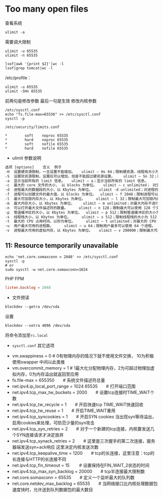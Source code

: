 # Too many open files

查看系统

```shell
ulimit -a
```

需要调大限制
```shell
ulimit -u 65535
ulimit -n 65535
```

```shell
lsof|awk '{print $2}'|wc -l
lsof|grep tomcat|wc -l
```

/etc/profile：
```shell
ulimit -u 65535
ulimit -SHn 65535 
```

前两句是修改参数 最后一句是生效
修改内核参数
```shell
/etc/sysctl.conf  
echo "fs.file-max=65536" >> /etc/sysctl.conf  
sysctl -p
```

`/etc/security/limits.conf`
```shell
*        soft    noproc 65535
*        hard    noproc 65535
*        soft    nofile 65535
*        hard    nofile 65535
```

* ulimit 参数说明

```txt
选项 [options]	含义	例子
-H 	设置硬资源限制，一旦设置不能增加。 	ulimit – Hs 64；限制硬资源，线程栈大小为 64K。
-S 	设置软资源限制，设置后可以增加，但是不能超过硬资源设置。 	ulimit – Sn 32；限制软资源，32 个文件描述符。
-a 	显示当前所有的 limit 信息。 	ulimit – a；显示当前所有的 limit 信息。
-c 	最大的 core 文件的大小， 以 blocks 为单位。 	ulimit – c unlimited； 对生成的 core 文件的大小不进行限制。
-d 	进程最大的数据段的大小，以 Kbytes 为单位。 	ulimit -d unlimited；对进程的数据段大小不进行限制。
-f 	进程可以创建文件的最大值，以 blocks 为单位。 	ulimit – f 2048；限制进程可以创建的最大文件大小为 2048 blocks。
-l 	最大可加锁内存大小，以 Kbytes 为单位。 	ulimit – l 32；限制最大可加锁内存大小为 32 Kbytes。
-m 	最大内存大小，以 Kbytes 为单位。 	ulimit – m unlimited；对最大内存不进行限制。
-n 	可以打开最大文件描述符的数量。 	ulimit – n 128；限制最大可以使用 128 个文件描述符。
-p 	管道缓冲区的大小，以 Kbytes 为单位。 	ulimit – p 512；限制管道缓冲区的大小为 512 Kbytes。
-s 	线程栈大小，以 Kbytes 为单位。 	ulimit – s 512；限制线程栈的大小为 512 Kbytes。
-t 	最大的 CPU 占用时间，以秒为单位。 	ulimit – t unlimited；对最大的 CPU 占用时间不进行限制。
-u 	用户最大可用的进程数。 	ulimit – u 64；限制用户最多可以使用 64 个进程。
-v 	进程最大可用的虚拟内存，以 Kbytes 为单位。 	ulimit – v 200000；限制最大可用的虚拟内存为 200000 Kbytes。
```

## 11: Resource temporarily unavailable

```shell
echo 'net.core.somaxconn = 2048' >> /etc/sysctl.conf
sysctl -p
# or
sudo sysctl -w net.core.somaxconn=1024
```

PHP FPM
```conf
listen.backlog = 2048
```



* 文件预读
```shell
blockdev --getra /dev/sda
```
设置
```shell
blockdev --setra 4096 /dev/sda
```
将命令添加至`rc.local`

* `sysctl.conf` 其它选项

- vm.swappiness = 0         # 0有物理内存的情况下就不使用文件交换， 10为积极使用swapper 中间以此类推
- vm.overcommit_memory = 1  # 1最大化分配物理内存，2为可超过物理加虚拟内存，0为内存溢出就返回至应用
- fs.file-max = 655350　　# 系统文件描述符总量
- net.ipv4.ip_local_port_range = 1024 65535　　# 打开端口范围
- net.ipv4.tcp_max_tw_buckets = 2000　　# 设置tcp连接时TIME_WAIT个数
- net.ipv4.tcp_tw_recycle = 1　　# 开启快速tcp TIME_WAIT快速回收
- net.ipv4.tcp_tw_reuse = 1　　# 开启TIME_WAIT重用
- net.ipv4.tcp_syncookies = 1　　# 开启SYN cookies 当出现syn等待溢出，启用cookies来处理，可防范少量的syn攻击
- net.ipv4.tcp_syn_retries = 2　　# 对于一个新建的tcp连接，内核要发送几个SYN连接请求才决定放弃
- net.ipv4.tcp_synack_retries = 2　　# 这里是三次握手的第二次连接，服务器端发送syn+ack响应 这里决定内核发送次数
- net.ipv4.tcp_keepalive_time = 1200　　# tcp的长连接，这里注意：tcp的长连接与HTTP的长连接不同
- net.ipv4.tcp_fin_timeout = 15　　  # 设置保持在FIN_WAIT_2状态的时间
- net.ipv4.tcp_max_syn_backlog = 20000　　# tcp半连接最大限制数
- net.core.somaxconn = 65535　　# 定义一个监听最大的队列数
- net.core.netdev_max_backlog = 65535　　# 当网络接口比内核处理数据包速度快时，允许送到队列数据包的最大数目